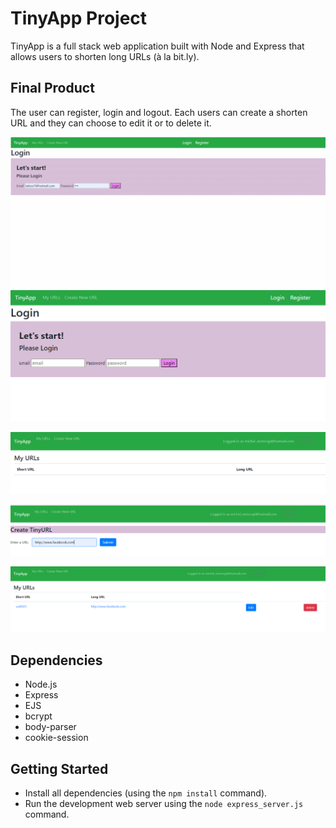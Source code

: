 # TinyApp Project

TinyApp is a full stack web application built with Node and Express that allows users to shorten long URLs (à la bit.ly).

## Final Product
The user can register, login and logout. Each users can create a shorten URL and they can choose to edit it or to delete it.

!["App"](https://github.com/MotongiM/tinyapp-/blob/master/docs/App.gif)
!["Urls login. "](https://github.com/MotongiM/tinyapp-/blob/master/docs/login.PNG)

!["Urls index"](https://github.com/MotongiM/tinyapp-/blob/master/docs/Urls_index.png)

!["Create New link"](https://github.com/MotongiM/tinyapp-/blob/master/docs/create_Urls.png)

!["Urls index with link"](https://github.com/MotongiM/tinyapp-/blob/master/docs/Urls_index_link.png)

## Dependencies

- Node.js
- Express
- EJS
- bcrypt
- body-parser
- cookie-session

## Getting Started

- Install all dependencies (using the `npm install` command).
- Run the development web server using the `node express_server.js` command.